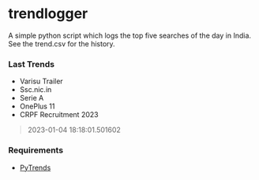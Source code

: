 # trendlogger
A simple python script which logs the top five searches of the day in India.<br>See the trend.csv for the history.<br>

<!-- Last Trends -->
### Last Trends
* Varisu Trailer
* Ssc.nic.in
* Serie A
* OnePlus 11
* CRPF Recruitment 2023
> 2023-01-04 18:18:01.501602

<!-- Requirements -->
### Requirements
* [PyTrends](https://github.com/dreyco676/pytrends)
